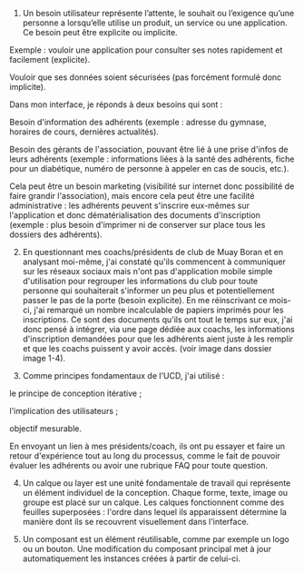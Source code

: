 1. Un besoin utilisateur représente l’attente, le souhait ou l’exigence qu’une personne a lorsqu’elle utilise un produit, un service ou une application. Ce besoin peut être explicite ou implicite.

Exemple : vouloir une application pour consulter ses notes rapidement et facilement (explicite).

Vouloir que ses données soient sécurisées (pas forcément formulé donc implicite).

Dans mon interface, je réponds à deux besoins qui sont :

Besoin d'information des adhérents (exemple : adresse du gymnase, horaires de cours, dernières actualités).

Besoin des gérants de l'association, pouvant être lié à une prise d'infos de leurs adhérents (exemple : informations liées à la santé des adhérents, fiche pour un diabétique, numéro de personne à appeler en cas de soucis, etc.).

Cela peut être un besoin marketing (visibilité sur internet donc possibilité de faire grandir l'association), mais encore cela peut être une facilité administrative : les adhérents peuvent s'inscrire eux-mêmes sur l'application et donc dématérialisation des documents d'inscription (exemple : plus besoin d'imprimer ni de conserver sur place tous les dossiers des adhérents).

2. En questionnant mes coachs/présidents de club de Muay Boran et en analysant moi-même, j'ai constaté qu'ils commencent à communiquer sur les réseaux sociaux mais n'ont pas d'application mobile simple d'utilisation pour regrouper les informations du club pour toute personne qui souhaiterait s'informer un peu plus et potentiellement passer le pas de la porte (besoin explicite). En me réinscrivant ce mois-ci, j'ai remarqué un nombre incalculable de papiers imprimés pour les inscriptions. Ce sont des documents qu'ils ont tout le temps sur eux, j'ai donc pensé à intégrer, via une page dédiée aux coachs, les informations d'inscription demandées pour que les adhérents aient juste à les remplir et que les coachs puissent y avoir accès. (voir image dans dossier image 1-4).

3. Comme principes fondamentaux de l'UCD, j'ai utilisé :

le principe de conception itérative ;

l'implication des utilisateurs ;

objectif mesurable.

En envoyant un lien à mes présidents/coach, ils ont pu essayer et faire un retour d'expérience tout au long du processus, comme le fait de pouvoir évaluer les adhérents ou avoir une rubrique FAQ pour toute question.

4. Un calque ou layer est une unité fondamentale de travail qui représente un élément individuel de la conception. Chaque forme, texte, image ou groupe est placé sur un calque. Les calques fonctionnent comme des feuilles superposées : l'ordre dans lequel ils apparaissent détermine la manière dont ils se recouvrent visuellement dans l'interface.

5. Un composant est un élément réutilisable, comme par exemple un logo ou un bouton. Une modification du composant principal met à jour automatiquement les instances créées à partir de celui-ci.

